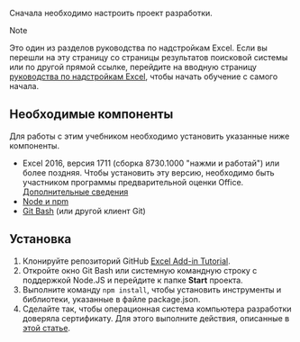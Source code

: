 Сначала необходимо настроить проект разработки. 

> [!NOTE]
> Это один из разделов руководства по надстройкам Excel. Если вы перешли на эту страницу со страницы результатов поисковой системы или по другой прямой ссылке, перейдите на вводную страницу [руководства по надстройкам Excel](../tutorials/excel-tutorial.yml), чтобы начать обучение с самого начала.

## <a name="prerequisites"></a>Необходимые компоненты

Для работы с этим учебником необходимо установить указанные ниже компоненты. 

- Excel 2016, версия 1711 (сборка 8730.1000 "нажми и работай") или более поздняя. Чтобы установить эту версию, необходимо быть участником программы предварительной оценки Office. [Дополнительные сведения](https://products.office.com/office-insider?tab=tab-1)
- [Node и npm](https://nodejs.org/en/) 
- [Git Bash](https://git-scm.com/downloads) (или другой клиент Git)

## <a name="setup"></a>Установка

1. Клонируйте репозиторий GitHub [Excel Add-in Tutorial](https://github.com/OfficeDev/Excel-Add-in-Tutorial).
2. Откройте окно Git Bash или системную командную строку с поддержкой Node.JS и перейдите к папке **Start** проекта.
3. Выполните команду `npm install`, чтобы установить инструменты и библиотеки, указанные в файле package.json. 
4. Сделайте так, чтобы операционная система компьютера разработки доверяла сертификату. Для этого выполните действия, описанные в [этой статье](https://github.com/OfficeDev/generator-office/blob/master/src/docs/ssl.md).


